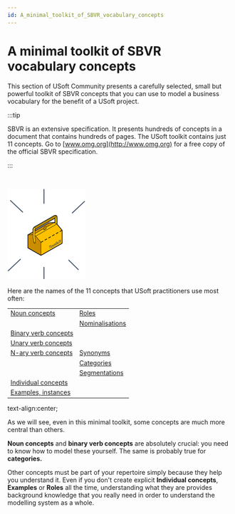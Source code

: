 ```yaml
---
id: A_minimal_toolkit_of_SBVR_vocabulary_concepts
---
```


# A minimal toolkit of SBVR vocabulary concepts

This section of USoft Community presents a carefully selected, small but powerful toolkit of SBVR concepts that you can use to model a business vocabulary for the benefit of a USoft project.


:::tip

SBVR is an extensive specification. It presents hundreds of concepts in a document that contains hundreds of pages. The USoft toolkit contains just 11 concepts. Go to [www.omg.org](http://www.omg.org) for a free copy of the official SBVR specification.

:::

 

![](./assets/2ed36c36-bd2f-4a1f-934b-4034b50c21ef.png)

Here are the names of the 11 concepts that USoft practitioners use most often:

|        |        |
|--------|--------|
|[Noun concepts](/docs/Business_rules/Vocabulary_concepts/Noun_concepts.md)|[Roles](/docs/Business_rules/Vocabulary_concepts/Roles.md)|
|        |[Nominalisations](/docs/Business_rules/Vocabulary_concepts/Nominalisations.md)|
|[Binary verb concepts](/docs/Business_rules/Vocabulary_concepts/Binary_verb_concepts.md)|        |
|[Unary verb concepts](/docs/Business_rules/Vocabulary_concepts/Unary_verb_concepts.md)|        |
|[N-ary verb concepts](/docs/Business_rules/Vocabulary_concepts/Nary_verb_concepts.md)|[Synonyms](/docs/Business_rules/Vocabulary_concepts/Synonyms.md)|
|        |[Categories](/docs/Business_rules/Vocabulary_concepts/Categories.md)|
|        |[Segmentations](/docs/Business_rules/Vocabulary_concepts/Categories.md)|
|[Individual concepts](/docs/Business_rules/Vocabulary_concepts/Individual_concepts.md)|        |
|[Examples, instances](/docs/Business_rules/Vocabulary_concepts/Examples_instances.md)|        |



text-align:center; 

As we will see, even in this minimal toolkit, some concepts are much more central than others.

**Noun concepts** and **binary verb concepts** are absolutely crucial: you need to know how to model these yourself. The same is probably true for **categories.** 

Other concepts must be part of your repertoire simply because they help you understand it. Even if you don't create explicit **Individual concepts**, **Examples** or **Roles** all the time, understanding what they are provides background knowledge that you really need in order to understand the modelling system as a whole.